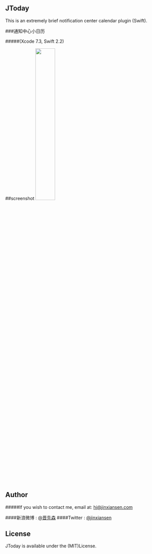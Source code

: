 ## JToday
This is an extremely brief notification center calendar plugin (Swift).
 
###通知中心小日历

#####(Xcode 7.3, Swift 2.2)

##screenshot
 <img src="JToday/6s-3.png" width="35%">

 
## Author

#####If you wish to contact me, email at: hi@jinxiansen.com

####新浪微博 : [@晋先森](http://weibo.com/3205872327/)
####Twitter : [@jinxiansen](https://twitter.com/jinxiansen)

## License

JToday is available under the (MIT)License.